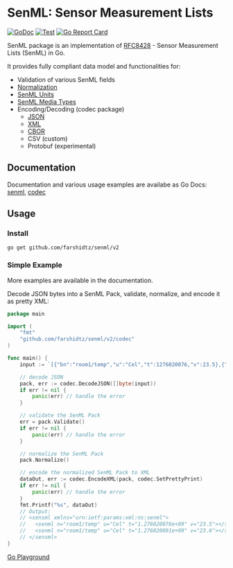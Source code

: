 # SenML: Sensor Measurement Lists

[![GoDoc](https://godoc.org/github.com/farshidtz/senml?status.svg)](https://godoc.org/github.com/farshidtz/senml)
[![Test](https://github.com/farshidtz/senml/workflows/Test/badge.svg)](https://github.com/farshidtz/senml/actions?query=workflow%3ATest)
[![Go Report Card](https://goreportcard.com/badge/github.com/farshidtz/senml)](https://goreportcard.com/report/github.com/farshidtz/senml)

SenML package is an implementation of [RFC8428](https://tools.ietf.org/html/rfc8428) - Sensor Measurement Lists (SenML) in Go.



It provides fully compliant data model and functionalities for:

* Validation of various SenML fields
* [Normalization](https://tools.ietf.org/html/rfc8428#section-4.6)
* [SenML Units](https://tools.ietf.org/html/rfc8428#section-12.1)
* [SenML Media Types](https://tools.ietf.org/html/rfc8428#section-12.3)
* Encoding/Decoding (codec package)
    * [JSON](https://tools.ietf.org/html/rfc8428#section-5)
    * [XML](https://tools.ietf.org/html/rfc8428#section-7)
    * [CBOR](https://tools.ietf.org/html/rfc8428#section-6)
    * CSV (custom)
    * Protobuf (experimental)
      
## Documentation
Documentation and various usage examples are availabe as Go Docs: [senml](https://pkg.go.dev/github.com/farshidtz/senml/v2), [codec](https://pkg.go.dev/github.com/farshidtz/senml/v2/codec)

## Usage
### Install
```
go get github.com/farshidtz/senml/v2
```

### Simple Example
More examples are available in the documentation.

Decode JSON bytes into a SenML Pack, validate, normalize, and encode it as pretty XML:
```go
package main

import (
	"fmt"
	"github.com/farshidtz/senml/v2/codec"
)

func main() {
	input := `[{"bn":"room1/temp","u":"Cel","t":1276020076,"v":23.5},{"u":"Cel","t":1276020091,"v":23.6}]`

	// decode JSON
	pack, err := codec.DecodeJSON([]byte(input))
	if err != nil {
		panic(err) // handle the error
	}

	// validate the SenML Pack
	err = pack.Validate()
	if err != nil {
		panic(err) // handle the error
	}

	// normalize the SenML Pack
	pack.Normalize()

	// encode the normalized SenML Pack to XML
	dataOut, err := codec.EncodeXML(pack, codec.SetPrettyPrint)
	if err != nil {
		panic(err) // handle the error
	}
	fmt.Printf("%s", dataOut)
	// Output:
	// <sensml xmlns="urn:ietf:params:xml:ns:senml">
	//   <senml n="room1/temp" u="Cel" t="1.276020076e+09" v="23.5"></senml>
	//   <senml n="room1/temp" u="Cel" t="1.276020091e+09" v="23.6"></senml>
	// </sensml>
}
```
[Go Playground](https://play.golang.org/p/T_Nb7lcF_zg)
